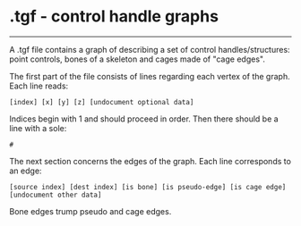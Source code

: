 .tgf - control handle graphs
============================

------------------------------------------------------------------------

A .tgf file contains a graph of describing a set of control handles/structures: point controls, bones of a skeleton and cages made of "cage edges".

The first part of the file consists of lines regarding each vertex of the graph. Each line reads:

    [index] [x] [y] [z] [undocument optional data]

Indices begin with 1 and should proceed in order. Then there should be a line with a sole:

    #

The next section concerns the edges of the graph. Each line corresponds to an edge:

    [source index] [dest index] [is bone] [is pseudo-edge] [is cage edge] [undocument other data]

Bone edges trump pseudo and cage edges.
